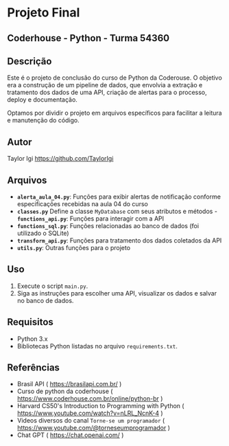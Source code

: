 # Projeto Final
## Coderhouse - Python - Turma 54360

## Descrição

Este é o projeto de conclusão do curso de Python da Coderouse.
O objetivo era a construção de um pipeline de dados, que envolvia a extração e tratamento dos dados de uma API, criação de alertas para o processo, deploy e documentação.

Optamos por dividir o projeto em arquivos específicos para facilitar a leitura e manutenção do código.

## Autor

Taylor Igi
https://github.com/TaylorIgi

## Arquivos

- **`alerta_aula_04.py`**: Funções para exibir alertas de notificação conforme especificações recebidas na aula 04 do curso
- **`classes.py`** Define a classe `MyDatabase` com seus atributos e métodos
-**`functions_api.py`**: Funções para interagir com a API
- **`functions_sql.py`**: Funções relacionadas ao banco de dados (foi utilizado o SQLite)
- **`transform_api.py`**: Funções para tratamento dos dados coletados da API
- **`utils.py`**: Outras funções para o projeto

## Uso

1. Execute o script `main.py`.
2. Siga as instruções para escolher uma API, visualizar os dados e salvar no banco de dados.

## Requisitos

- Python 3.x
- Bibliotecas Python listadas no arquivo `requirements.txt`.

## Referências
- Brasil API ( https://brasilapi.com.br/ )
- Curso de python da coderhouse ( https://www.coderhouse.com.br/online/python-br )
- Harvard CS50's Introduction to Programming with Python ( https://www.youtube.com/watch?v=nLRL_NcnK-4 )
- Videos diversos do canal `Torne-se um programador` ( https://www.youtube.com/@torneseumprogramador )
- Chat GPT ( https://chat.openai.com/ )